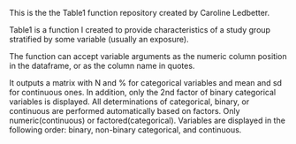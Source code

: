 This is the the Table1 function repository created by Caroline Ledbetter.

Table1 is a function I created to provide characteristics of a study group stratified by some variable (usually an exposure). 

The function can accept variable arguments as the numeric column position in the dataframe, or as the column name in quotes. 

It outputs a matrix with N and % for categorical variables and mean and sd for continuous ones.
In addition, only the 2nd factor of binary categorical variables is displayed. All determinations of categorical, binary, or continuous are performed automatically based on factors. Only numeric(continuous) or factored(categorical). Variables are displayed in the following order: binary, non-binary categorical, and continuous.



